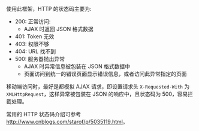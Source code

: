 使用此框架，HTTP 的状态码主要为:

* 200: 正常访问:
  * AJAX 时返回 JSON 格式数据
* 401: Token 无效
* 403: 权限不够
* 404: URL 找不到
* 500: 服务器抛出异常
  * AJAX 时异常信息被包装在 JSON 格式数据中
  * 页面访问到统一的错误页面显示错误信息，或者访问此异常指定的页面

移动端访问时，最好是都模拟 AJAX 请求，即设置请求头 `X-Requested-With` 为 `XMLHttpRequest`，这样异常被包装在 JSON 的响应中，且状态码为 500，容易拦截处理。

常用的 HTTP 状态码介绍可参考 <http://www.cnblogs.com/starof/p/5035119.html>。

